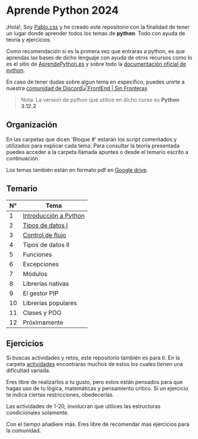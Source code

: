 # Aprende Python 2024

¡Hola!, Soy [Pablo.css](https://github.com/Duz-Dev) y he creado este repositorio con la finalidad de tener un lugar donde aprender todos los temas de **python**. Todo con ayuda de teoría y ejercicios.

Como recomendación si es la primera vez que entraras a python, es que aprendas las bases de dicho lenguaje con ayuda de otros recursos como lo es el sitio de [AprendePython.es](https://aprendepython.es/) y sobre todo la [documentación oficial de python](https://docs.python.org/es/3/).

En caso de tener dudas sobre algun tema en especifico, puedes unirte a nuestra [comunidad de Discord![FrontEnd | Sin Fronteras](https://i.postimg.cc/vZx9tjXC/image.png)](https://discord.gg/Rfzr3pMkr2)

>Nota: La version de python que utilice en dicho curso es **Python 3.12.2**

## Organización

En las carpetas que dicen 'Bloque #' estarán los script comentados y utilizados para explicar cada tema. Para consultar la teoría presentada puedes acceder a la carpeta llamada apuntes o desde el temario escrito a continuación.

Los temas también están en formato pdf en [Google drive](https://drive.google.com/drive/folders/1YL39fm1QE9alUxwWTp1phJPr2KkqiM-R?usp=sharing).

## Temario

| N°  | Tema   |
| ------- | -------- |
| 1   | [Introducción a Python](./apuntes/01_introduccion.md)   |
| 2   |  [Tipos de datos I](./apuntes/02_tipos_datos.md)   |
| 3   |  [Control de flujo](./apuntes/03_controles_fujo.md)   |
| 4   | Tipos de datos II   |
| 5   | Funciones    |
| 6   | Excepciones  |
| 7   | Módulos  |
| 8   | Librerías nativas  |
| 9   | El gestor PIP  |
| 10   | Librerías populares  |
| 11  | Clases y POO   |
| 12  | Próximamente   |

## Ejercicios

Si buscas actividades y retos, este repositorio también es para ti. En la carpeta [actividades](./actividades/) encontraras muchos de estos los cuales tienen una dificultad variada.

Eres libre de realizarlos a tu gusto, pero estos están pensados para que hagas uso de tu lógica, matemáticas y pensamiento critico. Si un ejercicio te indica ciertas restricciones, obedecerlas.

Las actividades de 1-20, involucran que utilices las estructuras condicionales solamente.

Con el tiempo añadiere más. Eres libre de recomendar mas ejercicios para la comunidad.

